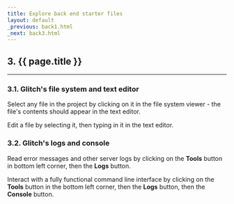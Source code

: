 ```yaml
---
title: Explore back end starter files
layout: default
_previous: back1.html
_next: back3.html
---
```


## 3. {{ page.title }}

---

### 3.1. Glitch's file system and text editor

Select any file in the project by clicking on it in the file system viewer - the file's contents should appear in the text editor.

Edit a file by selecting it, then typing in it in the text editor.

### 3.2. Glitch's logs and console

Read error messages and other server logs by clicking on the **Tools** button in bottom left corner, then the **Logs** button.

Interact with a fully functional command line interface by clicking on the **Tools** button in the bottom left corner, then the **Logs** button, then the **Console** button.